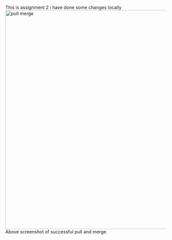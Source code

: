 This is assignment 2
i have done some changes locally
<img width="683" alt="pull merge" src="https://github.com/user-attachments/assets/27f5278c-9fbe-41c9-9515-f42a316e9ad2" />
Above screenshot of successful pull and merge.
